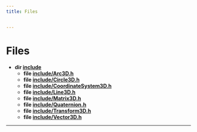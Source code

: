 ```yaml
---
title: Files


---
```


# Files



* **dir [include](https://github.com/devel0/iot-utils/tree/main/data/api/Files/dir_d44c64559bbebec7f509842c48db8b23.md#dir-include)** 
    * **file [include/Arc3D.h](https://github.com/devel0/iot-utils/tree/main/data/api/Files/_arc3_d_8h.md#file-arc3d.h)** 
    * **file [include/Circle3D.h](https://github.com/devel0/iot-utils/tree/main/data/api/Files/_circle3_d_8h.md#file-circle3d.h)** 
    * **file [include/CoordinateSystem3D.h](https://github.com/devel0/iot-utils/tree/main/data/api/Files/_coordinate_system3_d_8h.md#file-coordinatesystem3d.h)** 
    * **file [include/Line3D.h](https://github.com/devel0/iot-utils/tree/main/data/api/Files/_line3_d_8h.md#file-line3d.h)** 
    * **file [include/Matrix3D.h](https://github.com/devel0/iot-utils/tree/main/data/api/Files/_matrix3_d_8h.md#file-matrix3d.h)** 
    * **file [include/Quaternion.h](https://github.com/devel0/iot-utils/tree/main/data/api/Files/_quaternion_8h.md#file-quaternion.h)** 
    * **file [include/Transform3D.h](https://github.com/devel0/iot-utils/tree/main/data/api/Files/_transform3_d_8h.md#file-transform3d.h)** 
    * **file [include/Vector3D.h](https://github.com/devel0/iot-utils/tree/main/data/api/Files/_vector3_d_8h.md#file-vector3d.h)** 



-------------------------------


